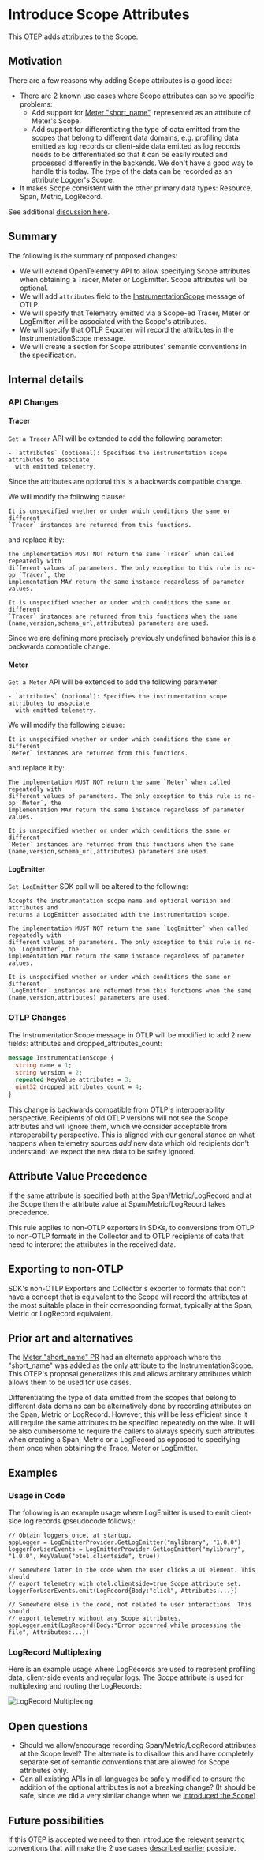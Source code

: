 # Introduce Scope Attributes

This OTEP adds attributes to the Scope.

## Motivation

There are a few reasons why adding Scope attributes is a good idea:

- There are 2 known use cases where Scope attributes can solve specific problems:
  - Add support for [Meter "short_name"](https://github.com/open-telemetry/opentelemetry-specification/pull/2422),
    represented as an attribute of Meter's Scope.
  - Add support for differentiating the type of data emitted from the scopes that belong
    to different data domains, e.g. profiling data emitted as log records or client-side
    data emitted as log records needs to be differentiated so that it can be easily
    routed and processed differently in the backends. We don't have a good way to handle
    this today. The type of the data can be recorded as an attribute Logger's Scope.
- It makes Scope consistent with the other primary data types: Resource, Span, Metric,
  LogRecord.

See additional [discussion here](https://github.com/open-telemetry/opentelemetry-specification/issues/2450).

## Summary

The following is the summary of proposed changes:

- We will extend OpenTelemetry API to allow specifying Scope attributes when obtaining a
  Tracer, Meter or LogEmitter. Scope attributes will be optional.
- We will add `attributes` field to the [InstrumentationScope](https://github.com/open-telemetry/opentelemetry-proto/blob/88faab1197a2a105c7da659951e94bc951d37ab9/opentelemetry/proto/common/v1/common.proto#L83)
  message of OTLP.
- We will specify that Telemetry emitted via a Scope-ed Tracer, Meter or LogEmitter will
  be associated with the Scope's attributes.
- We will specify that OTLP Exporter will record the attributes in the
  InstrumentationScope message.
- We will create a section for Scope attributes' semantic conventions in
  the specification.

## Internal details

### API Changes

#### Tracer

`Get a Tracer` API will be extended to add the following parameter:

```
- `attributes` (optional): Specifies the instrumentation scope attributes to associate
  with emitted telemetry.
```

Since the attributes are optional this is a backwards compatible change.

We will modify the following clause:

```
It is unspecified whether or under which conditions the same or different
`Tracer` instances are returned from this functions.
```

and replace it by:

```
The implementation MUST NOT return the same `Tracer` when called repeatedly with
different values of parameters. The only exception to this rule is no-op `Tracer`, the
implementation MAY return the same instance regardless of parameter values.

It is unspecified whether or under which conditions the same or different
`Tracer` instances are returned from this functions when the same 
(name,version,schema_url,attributes) parameters are used.
```

Since we are defining more precisely previously undefined behavior this is a
backwards compatible change.

#### Meter

`Get a Meter` API will be extended to add the following parameter:

```
- `attributes` (optional): Specifies the instrumentation scope attributes to associate
  with emitted telemetry.
```

We will modify the following clause:

```
It is unspecified whether or under which conditions the same or different
`Meter` instances are returned from this functions.
```

and replace it by:

```
The implementation MUST NOT return the same `Meter` when called repeatedly with
different values of parameters. The only exception to this rule is no-op `Meter`, the
implementation MAY return the same instance regardless of parameter values.

It is unspecified whether or under which conditions the same or different
`Meter` instances are returned from this functions when the same 
(name,version,schema_url,attributes) parameters are used.
```

#### LogEmitter

`Get LogEmitter` SDK call will be altered to the following:

```
Accepts the instrumentation scope name and optional version and attributes and
returns a LogEmitter associated with the instrumentation scope.

The implementation MUST NOT return the same `LogEmitter` when called repeatedly with
different values of parameters. The only exception to this rule is no-op `LogEmitter`, the
implementation MAY return the same instance regardless of parameter values.

It is unspecified whether or under which conditions the same or different
`LogEmitter` instances are returned from this functions when the same
(name,version,attributes) parameters are used.
```

### OTLP Changes

The InstrumentationScope message in OTLP will be modified to add 2 new fields:
attributes and dropped_attributes_count:

```protobuf
message InstrumentationScope {
  string name = 1;
  string version = 2;
  repeated KeyValue attributes = 3;
  uint32 dropped_attributes_count = 4;
}
```

This change is backwards compatible from OTLP's interoperability perspective. Recipients
of old OTLP versions will not see the Scope attributes and will ignore them, which we
consider acceptable from interoperability perspective. This is aligned with our general
stance on what happens when telemetry sources _add_ new data which old recipients
don't understand: we expect the new data to be safely ignored.

## Attribute Value Precedence

If the same attribute is specified both at the Span/Metric/LogRecord and at the Scope
then the attribute value at Span/Metric/LogRecord takes precedence.

This rule applies to non-OTLP exporters in SDKs, to conversions from OTLP to non-OTLP
formats in the Collector and to OTLP recipients of data that need to interpret the
attributes in the received data.

## Exporting to non-OTLP

SDK's non-OTLP Exporters and Collector's exporter to formats that don't have a concept
that is equivalent to the Scope will record the attributes at the most suitable place
in their corresponding format, typically at the Span, Metric or LogRecord equivalent.

## Prior art and alternatives

The [Meter "short_name" PR](https://github.com/open-telemetry/opentelemetry-specification/pull/2422)
had an alternate approach where the "short_name" was added as the only attribute to the
InstrumentationScope. This OTEP's proposal generalizes this and allows arbitrary
attributes which allows them to be used for use cases.

Differentiating the type of data emitted from the scopes that belong to different data
domains can be alternatively done by recording attributes on the Span, Metric or LogRecord.
However, this will be less efficient since it will require the same attributes to be
specified repeatedly on the wire. It will be also cumbersome to require the callers
to always specify such attributes when creating a Span, Metric or a LogRecord as
opposed to specifying them once when obtaining the Trace, Meter or LogEmitter.

## Examples

### Usage in Code

The following is an example usage where LogEmitter is used to emit client-side
log records (pseudocode follows):

```
// Obtain loggers once, at startup.
appLogger = LogEmitterProvider.GetLogEmitter("mylibrary", "1.0.0")
loggerForUserEvents = LogEmitterProvider.GetLogEmitter("mylibrary", "1.0.0", KeyValue("otel.clientside", true))

// Somewhere later in the code when the user clicks a UI element. This should
// export telemetry with otel.clientside=true Scope attribute set.
loggerForUserEvents.emit(LogRecord{Body:"click", Attributes:...})

// Somewhere else in the code, not related to user interactions. This should
// export telemetry without any Scope attributes.
appLogger.emit(LogRecord{Body:"Error occurred while processing the file", Attributes:...})
```

### LogRecord Multiplexing

Here is an example usage where LogRecords are used to represent profiling data,
client-side events and regular logs. The Scope attribute is used for multiplexing
and routing the LogRecords:

![LogRecord Multiplexing](img/0201-scope-multiplexing.png)

## Open questions

- Should we allow/encourage recording Span/Metric/LogRecord attributes at the Scope level?
  The alternate is to disallow this and have completely separate set of semantic
  conventions that are allowed for Scope attributes only.
- Can all existing APIs in all languages be safely modified to ensure the addition
  of the optional attributes is not a breaking change? (It should be safe, since we did
  a very similar change when we [introduced the Scope](https://github.com/open-telemetry/opentelemetry-specification/pull/2276))

## Future possibilities

If this OTEP is accepted we need to then introduce the relevant semantic conventions
that will make the 2 use cases [described earlier](#motivation) possible.
